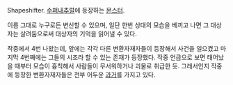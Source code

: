 Shapeshifter. [수퍼내추럴](%EC%88%98%ED%8D%BC%EB%82%B4%EC%B6%94%EB%9F%B4.md)에
등장하는 [몬스터](%EB%AA%AC%EC%8A%A4%ED%84%B0.md).

이름 그대로 누구로든 변신할 수 있으며, 일단 한번 상대의 모습을 베끼고 나면 그 대상자는 살려둠으로써 대상자의 기억을 읽어낼 수 있다.  

작중에서 4번 나왔는데, 앞에는 각각 다른 변환자재자들이 등장해서 사건을 일으켰고 마지막 4번째에는 그들의 시조라 할 수 있는 존재가
등장했다. 작중 언급으로 보면 태어났을 때부터 모습이 흉칙해서 사람들이 무서워하거나 괴물로 취급한 듯. 그래서인지 작중에 등장한
변환자재자들은 전부 어두운 [과거](%EA%B3%BC%EA%B1%B0.md)를 가지고 있다.

